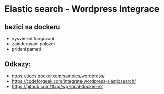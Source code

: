 # Elastic search - Wordpress Integrace
## bezici na dockeru
* vysvetleni fungovani
* zaindexovani polozek
* pridani pameti

## Odkazy:
* https://docs.docker.com/samples/wordpress/
* https://codeforgeek.com/integrate-wordpress-elasticsearch/
* https://github.com/10up/wp-local-docker-v2
